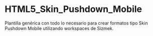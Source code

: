 # HTML5_Skin_Pushdown_Mobile
Plantilla genérica con todo lo necesario para crear formatos tipo Skin Pushdown Mobile utilizando workspaces de Sizmek.
